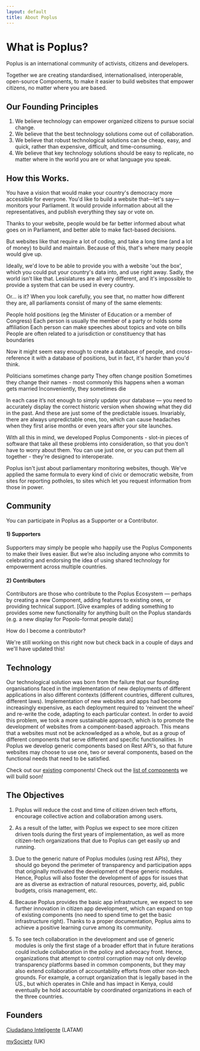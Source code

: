 ```yaml
---
layout: default
title: About Poplus
---
```


# What is Poplus?

Poplus is an international community of activists, citizens and developers. 

Together we are creating standardised, internationalised, interoperable, open-source Components, to make it easier to build websites that empower citizens, no matter where you are based.

## Our Founding Principles

1. We believe technology can empower organized citizens to pursue social change.
2. We believe that the best technology solutions come out of collaboration.
3. We believe that robust technological solutions can be cheap, easy, and quick, rather than expensive, difficult, and time-consuming.
4. We believe that key technology solutions should be easy to replicate, no matter where in the world you are or what language you speak.

## How this Works.


You have a vision that would make your country's democracy more accessible for everyone. You'd like to build a website that—let's say—monitors your Parliament. It would provide information about all the representatives, and publish everything they say or vote on. 

Thanks to your website, people would be far better informed about what goes on in Parliament, and better able to make fact-based decisions.

But websites like that require a lot of coding, and take a long time (and a lot of money) to build and maintain. Because of this, that's where many people would give up.

Ideally, we'd love to be able to provide you with a website 'out the box', which you could put your country's data into, and use right away. Sadly, the world isn't like that. Lesislatures are all very different, and it's impossible to provide a system that can be used in every country.

Or... is it? When you look carefully, you see that, no matter how different they are, all parliaments consist of many of the same elements:

People hold positions (eg the Minister of Education or a member of Congress)
Each person is usually the member of a party or holds some affiliation
Each person can make speeches about topics and vote on bills
People are often related to a jurisdiction or constituency that has boundaries

Now it might seem easy enough to create a database of people, and cross-reference it with a database of positions, but in fact, it's harder than you'd think.

Politicians sometimes change party
They often change position
Sometimes they change their names - most commonly this happens when a woman gets married
Inconveniently, they sometimes die

In each case it’s not enough to simply update your database — you need to accurately display the correct historic version when showing what they did in the past. And these are just some of the predictable issues. Invariably, there are always unpredictable ones, too, which can cause headaches when they first arise months or even years after your site launches.

With all this in mind, we developed Poplus Components - slot-in pieces of software that take all these problems into consideration, so that you don't have to worry about them. You can use just one, or you can put them all together - they're designed to interoperate.

Poplus isn't just about parliamentary monitoring websites, though. We've applied the same formula to every kind of civic or democratic website, from sites for reporting potholes, to sites which let you request information from those in power.


## Community

You can participate in Poplus as a Supporter or a Contributor.


#### 1) Supporters
Supporters may simply be people who happily use the Poplus Components to make their lives easier. But we’re also including anyone who commits to celebrating and endorsing the idea of using shared technology for empowerment across multiple countries.


#### 2) Contributors
Contributors are those who contribute to the Poplus Ecosystem — perhaps by creating a new Component, adding features to existing ones, or providing technical support. [Give examples of adding something to provides some new functionality for anything built on the Poplus standards (e.g. a new display for Popolo-format people data)]

How do I become a contributor?

We're still working on this right now but check back in a couple of days and we'll have updated this!


## Technology


Our technological solution was born from the failure that our founding organisations faced in the implementation of new deployments of different applications in also different contexts (different countries, different cultures, different laws). Implementation of new websites and apps had become increasingly expensive, as each deployment required to 'reinvent the wheel' and re-write the code, adapting to each particular context. In order to avoid this problem, we took a more sustainable approach, which is to promote the development of websites from a component-based approach. This means that a websites must not be acknowledged as a whole, but as a group of different components that serve different and specific functionalities. In Poplus we develop generic components based on Rest API's, so that future websites may choose to use one, two or several components, based on the functional needs that need to be satisfied.

Check out our [existing][catalogue] components!
Check out the [list of components][developmentboard] we will build soon!


## The Objectives


1. Poplus will reduce the cost and time of citizen driven tech efforts, encourage collective action and collaboration among users.

2. As a result of the latter, with Poplus we expect to see more citizen driven tools during the first years of implementation, as well as more citizen-tech organizations that due to Poplus can get easily up and running. 

3. Due to the generic nature of Poplus modules (using rest APIs), they should go beyond the perimeter of transparency and participation apps that originally motivated the development of these generic modules. Hence, Poplus will also foster the development of apps for issues that are as diverse as extraction of natural resources, poverty, aid, public budgets, crisis management, etc.

4. Because Poplus provides the basic app infrastructure, we expect to see further innovation in citizen app development, which can expand on top of existing components (no need to spend time to get the basic infrastructure right). Thanks to a proper documentation, Poplus aims to achieve a positive learning curve among its community. 

5. To see tech collaboration in the development and use of generic modules is only the first stage of a broader effort that in future iterations could include collaboration in the policy and advocacy front. Hence, organizations that attempt to control corruption may not only develop transparency platforms based in common components, but they may also extend collaboration of accountability efforts from other non-tech grounds. For example, a corrupt organization that is legally based in the US., but which operates in Chile and has impact in Kenya, could eventually be hold accountable by coordinated organizations in each of the three countries. 


## Founders


[Ciudadano Inteligente][ciudadanoi] (LATAM)

[mySociety][mysociety] (UK)


[catalogue]: catalogue.html
[developmentboard]: https://trello.com/b/5gGF4xrJ/poplus-development
[ciudadanoi]: http://ciudadanointeligente.org/ 
[mysociety]: http://www.mysociety.org/
